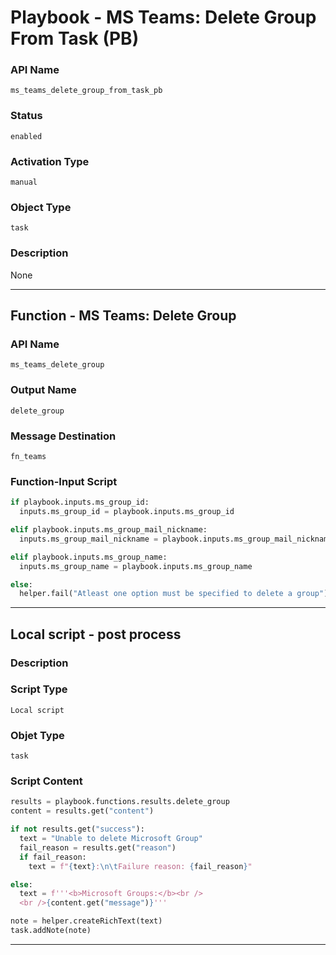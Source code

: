 <!--
    DO NOT MANUALLY EDIT THIS FILE
    THIS FILE IS AUTOMATICALLY GENERATED WITH resilient-sdk codegen
    Generated with resilient-sdk v49.0.4368
-->

# Playbook - MS Teams: Delete Group From Task (PB)

### API Name
`ms_teams_delete_group_from_task_pb`

### Status
`enabled`

### Activation Type
`manual`

### Object Type
`task`

### Description
None


---
## Function - MS Teams: Delete Group

### API Name
`ms_teams_delete_group`

### Output Name
`delete_group`

### Message Destination
`fn_teams`

### Function-Input Script
```python
if playbook.inputs.ms_group_id:
  inputs.ms_group_id = playbook.inputs.ms_group_id

elif playbook.inputs.ms_group_mail_nickname:
  inputs.ms_group_mail_nickname = playbook.inputs.ms_group_mail_nickname

elif playbook.inputs.ms_group_name:
  inputs.ms_group_name = playbook.inputs.ms_group_name

else:
  helper.fail("Atleast one option must be specified to delete a group")
```

---

## Local script - post process

### Description


### Script Type
`Local script`

### Objet Type
`task`

### Script Content
```python
results = playbook.functions.results.delete_group
content = results.get("content")

if not results.get("success"):
  text = "Unable to delete Microsoft Group"
  fail_reason = results.get("reason")
  if fail_reason:
    text = f"{text}:\n\tFailure reason: {fail_reason}"

else:
  text = f'''<b>Microsoft Groups:</b><br />
  <br />{content.get("message")}'''

note = helper.createRichText(text)
task.addNote(note)
```

---
